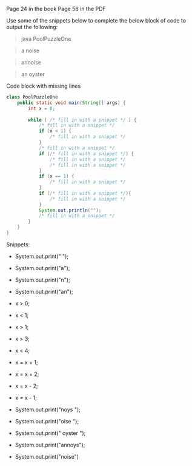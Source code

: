 Page 24 in the book
Page 58 in the PDF

Use some of the snippets below to complete the below block of code to output the following:

> java PoolPuzzleOne

> a noise

> annoise

> an oyster

Code block with missing lines
```Java
class PoolPuzzleOne
	public static void main(String[] args) {
		int x = 0;
		
		while ( /* fill in with a snippet */ ) {
			/* fill in with a snippet */
			if (x < 1) {
				/* fill in with a snippet */
			}
			/* fill in with a snippet */
			if (/* fill in with a snippet */) {
				/* fill in with a snippet */
				/* fill in with a snippet */
			}
			if (x == 1) {
				/* fill in with a snippet */
			}
			if (/* fill in with a snippet */){
				/* fill in with a snippet */
			}
			System.out.println("");
			/* fill in with a snippet */
		}
	}
}
```

Snippets:
* System.out.print(" ");
* System.out.print("a");
* System.out.print("n");
* System.out.print("an");

* x > 0;
* x < 1;
* x > 1;
* x > 3;
* x < 4;

* x = x + 1;
* x = x + 2;
* x = x - 2;
* x = x - 1;

* System.out.print("noys ");
* System.out.print("oise ");
* System.out.print(" oyster ");
* System.out.print("annoys");
* System.out.print("noise")
